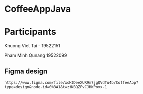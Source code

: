 # CoffeeAppJava

# Participants

Khuong Viet Tai - 19522151

Pham Minh Qunang 19522099

## Figma design

```
https://www.figma.com/file/xoMIDeeXUR9m7jgQVdTu4b/CoffeeApp?type=design&node-id=0%3A1&t=ztKBQZFvCJHKPoxx-1
```

